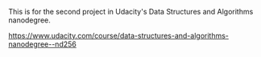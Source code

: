 This is for the second project in Udacity's Data Structures and Algorithms nanodegree.

https://www.udacity.com/course/data-structures-and-algorithms-nanodegree--nd256